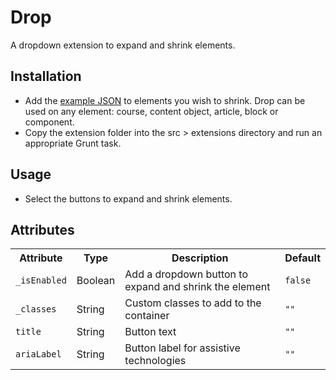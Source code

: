 # Drop

A dropdown extension to expand and shrink elements.

## Installation

* Add the [example JSON](example.json) to elements you wish to shrink. Drop can be used on any element: course, content object, article, block or component.
* Copy the extension folder into the src > extensions directory and run an appropriate Grunt task.

## Usage

* Select the buttons to expand and shrink elements.

## Attributes

<table>
  <tr>
    <th>Attribute</th>
    <th>Type</th>
    <th>Description</th>
    <th>Default</th>
  </tr>
  <tr>
    <td><code>_isEnabled</code></td>
    <td>Boolean</td>
    <td>Add a dropdown button to expand and shrink the element</td>
    <td><code>false</code></td>
  </tr>
  <tr>
    <td><code>_classes</code></td>
    <td>String</td>
    <td>Custom classes to add to the container</td>
    <td><code>""</code></td>
  </tr>
  <tr>
    <td><code>title</code></td>
    <td>String</td>
    <td>Button text</td>
    <td><code>""</code></td>
  </tr>
  <tr>
    <td><code>ariaLabel</code></td>
    <td>String</td>
    <td>Button label for assistive technologies</td>
    <td><code>""</code></td>
  </tr>
</table>
